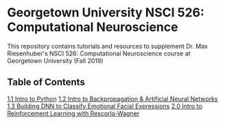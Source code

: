 # Georgetown University NSCI 526: Computational Neuroscience
This repository contains tutorials and resources to supplement Dr. Max Riesenhuber's NSCI 526: Computational Neuroscience course at Georgetown University (Fall 2019)

## Table of Contents
[1.1 Intro to Python](https://nbviewer.jupyter.org/github/shawnrhoads/gu-nsci-526/blob/master/NSCI%20526%20Tutorial%201.1%20%28Intro%20to%20Python%29.ipynb)
[1.2 Intro to Backpropagation & Artificial Neural Networks](https://nbviewer.jupyter.org/github/shawnrhoads/gu-nsci-526/blob/master/NSCI%20526%20Tutorial%201.2%20%28Introduction%20to%20Artificial%20Neural%20Networks%29.ipynb)
[1.3 Building DNN to Classify Emotional Facial Expressions](https://nbviewer.jupyter.org/github/shawnrhoads/gu-nsci-526/blob/master/NSCI%20526%20Tutorial%201.3%20%28Emotional%20Faces%20Classifier%29.ipynb)
[2.0 Intro to Reinforcement Learning with Rescorla-Wagner](https://nbviewer.jupyter.org/github/shawnrhoads/gu-nsci-526/blob/master/Tutorial%202%20-%20Reinforcement%20Learning%20%28Rescorla-Wagner%29.ipynb)
